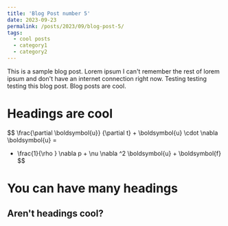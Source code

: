 ```yaml
---
title: 'Blog Post number 5'
date: 2023-09-23
permalink: /posts/2023/09/blog-post-5/
tags:
  - cool posts
  - category1
  - category2
---
```


This is a sample blog post. Lorem ipsum I can't remember the rest of lorem ipsum and don't have an internet connection right now. Testing testing testing this blog post. Blog posts are cool.

Headings are cool
======

$$
\frac{\partial \boldsymbol{u}}
  {\partial t}  + 
  \boldsymbol{u} \cdot   \nabla \boldsymbol{u} = 
  - \frac{1}{\rho } \nabla  p + \nu \nabla ^2 \boldsymbol{u} + \boldsymbol{f}
$$

You can have many headings
======

Aren't headings cool?
------